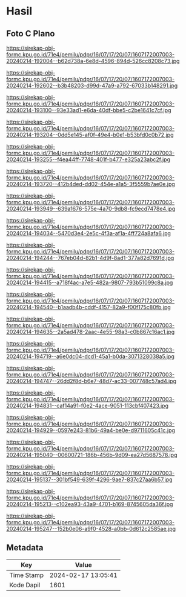 # Hasil

## Foto C Plano

https://sirekap-obj-formc.kpu.go.id/71e4/pemilu/pdpr/16/07/17/20/07/1607172007003-20240214-192004--b62d738a-6e8d-4596-894d-526cc8208c73.jpg

https://sirekap-obj-formc.kpu.go.id/71e4/pemilu/pdpr/16/07/17/20/07/1607172007003-20240214-192602--b3b48203-d99d-47a9-a792-67033b148291.jpg

https://sirekap-obj-formc.kpu.go.id/71e4/pemilu/pdpr/16/07/17/20/07/1607172007003-20240214-193100--93e33ad1-e6da-40df-bbe5-c2be1641c7cf.jpg

https://sirekap-obj-formc.kpu.go.id/71e4/pemilu/pdpr/16/07/17/20/07/1607172007003-20240214-193204--0dd5e145-af0f-49e4-b0e1-b53bfd0c0b72.jpg

https://sirekap-obj-formc.kpu.go.id/71e4/pemilu/pdpr/16/07/17/20/07/1607172007003-20240214-193255--f4ea44ff-7748-401f-b477-e325a23abc2f.jpg

https://sirekap-obj-formc.kpu.go.id/71e4/pemilu/pdpr/16/07/17/20/07/1607172007003-20240214-193720--412b4ded-dd02-454e-a1a5-3f5559b7ae0e.jpg

https://sirekap-obj-formc.kpu.go.id/71e4/pemilu/pdpr/16/07/17/20/07/1607172007003-20240214-193949--639a1676-575e-4a70-9db8-fc9ecd7478e4.jpg

https://sirekap-obj-formc.kpu.go.id/71e4/pemilu/pdpr/16/07/17/20/07/1607172007003-20240214-194034--5470d3e4-2e5c-4f3a-af1a-4ff724a8afa6.jpg

https://sirekap-obj-formc.kpu.go.id/71e4/pemilu/pdpr/16/07/17/20/07/1607172007003-20240214-194244--767eb04d-82b1-4d9f-8ad1-377a82d7691d.jpg

https://sirekap-obj-formc.kpu.go.id/71e4/pemilu/pdpr/16/07/17/20/07/1607172007003-20240214-194415--a718f4ac-a7e5-482a-9807-793b51099c8a.jpg

https://sirekap-obj-formc.kpu.go.id/71e4/pemilu/pdpr/16/07/17/20/07/1607172007003-20240214-194540--b1aadb4b-cddf-4157-82a9-f00f175c80fb.jpg

https://sirekap-obj-formc.kpu.go.id/71e4/pemilu/pdpr/16/07/17/20/07/1607172007003-20240214-194635--2a5ad478-2aac-4e55-98a3-c0b867c16ac1.jpg

https://sirekap-obj-formc.kpu.go.id/71e4/pemilu/pdpr/16/07/17/20/07/1607172007003-20240214-194719--a6e0dc04-dcd1-45a1-b0da-3071328038a5.jpg

https://sirekap-obj-formc.kpu.go.id/71e4/pemilu/pdpr/16/07/17/20/07/1607172007003-20240214-194747--26dd2f8d-b6e7-48d7-ac33-007748c57ad4.jpg

https://sirekap-obj-formc.kpu.go.id/71e4/pemilu/pdpr/16/07/17/20/07/1607172007003-20240214-194831--caf14a91-f0e2-4ace-9051-113cbf407423.jpg

https://sirekap-obj-formc.kpu.go.id/71e4/pemilu/pdpr/16/07/17/20/07/1607172007003-20240214-194929--0597e243-81b6-49a4-be0e-d9711605c41c.jpg

https://sirekap-obj-formc.kpu.go.id/71e4/pemilu/pdpr/16/07/17/20/07/1607172007003-20240214-195040--00600721-186b-456b-9d09-ea27d5687578.jpg

https://sirekap-obj-formc.kpu.go.id/71e4/pemilu/pdpr/16/07/17/20/07/1607172007003-20240214-195137--301bf549-639f-4296-9ae7-837c27aa6b57.jpg

https://sirekap-obj-formc.kpu.go.id/71e4/pemilu/pdpr/16/07/17/20/07/1607172007003-20240214-195213--c102ea93-43a9-4701-b169-8745605da36f.jpg

https://sirekap-obj-formc.kpu.go.id/71e4/pemilu/pdpr/16/07/17/20/07/1607172007003-20240214-195247--152b0e06-a9f0-4528-a0bb-0d612c2585ae.jpg


## Metadata

| Key        | Value               |
| ---------- | ------------------- |
| Time Stamp | 2024-02-17 13:05:41 |
| Kode Dapil | 1601                |



